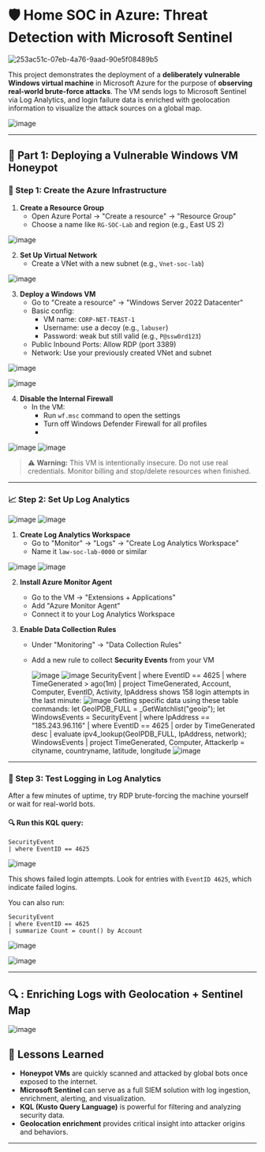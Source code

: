 # 🛡️ Home SOC in Azure: Threat Detection with Microsoft Sentinel
![253ac51c-07eb-4a76-9aad-90e5f08489b5](https://github.com/user-attachments/assets/8b5b07d8-5a38-4593-9daa-aa4cac8f1a95)

This project demonstrates the deployment of a **deliberately vulnerable Windows virtual machine** in Microsoft Azure for the purpose of **observing real-world brute-force attacks**. The VM sends logs to Microsoft Sentinel via Log Analytics, and login failure data is enriched with geolocation information to visualize the attack sources on a global map.

![image](https://github.com/user-attachments/assets/ff2c1c0e-e3ff-4635-87d0-ef0a4d7273ef)

---

## 🔐 Part 1: Deploying a Vulnerable Windows VM Honeypot

### 🧱 Step 1: Create the Azure Infrastructure

1. **Create a Resource Group**
   - Open Azure Portal → "Create a resource" → "Resource Group"
   - Choose a name like `RG-SOC-Lab` and region (e.g., East US 2)
     
![image](https://github.com/user-attachments/assets/938fd769-f2d0-415e-9a72-6e41bed1c567)

2. **Set Up Virtual Network**
   - Create a VNet with a new subnet (e.g., `Vnet-soc-lab`)

![image](https://github.com/user-attachments/assets/1526ab82-d6ad-4b5c-b678-eb1dcad68359)


3. **Deploy a Windows VM**
   - Go to "Create a resource" → "Windows Server 2022 Datacenter"
   - Basic config:
     - VM name: `CORP-NET-TEAST-1`
     - Username: use a decoy (e.g., `labuser`)
     - Password: weak but still valid (e.g., `P@ssw0rd123`)
   - Public Inbound Ports: Allow RDP (port 3389)
   - Network: Use your previously created VNet and subnet
  
 ![image](https://github.com/user-attachments/assets/cfa0a427-d2a8-409a-93fc-86065e89bd9a)

 ![image](https://github.com/user-attachments/assets/10eff5cb-4fc5-4c20-8761-89af73337c07)


4. **Disable the Internal Firewall**
   - In the VM:
     - Run `wf.msc` command to open the settings
     - Turn off Windows Defender Firewall for all profiles
     - 
![image](https://github.com/user-attachments/assets/3c980cde-af78-4651-a1fe-77d288d22ffc)
![image](https://github.com/user-attachments/assets/706b7f36-aa07-4715-83b5-a49d42d8382e)


> ⚠️ **Warning:** This VM is intentionally insecure. Do not use real credentials. Monitor billing and stop/delete resources when finished.

---

### 📈 Step 2: Set Up Log Analytics
![image](https://github.com/user-attachments/assets/3f880197-81fd-42ec-a221-16130aec36cd)
![image](https://github.com/user-attachments/assets/32c01519-2f18-4b0e-9ac8-9f19a1e30e74)


1. **Create Log Analytics Workspace**
   - Go to "Monitor" → "Logs" → "Create Log Analytics Workspace"
   - Name it `law-soc-lab-0000` or similar
     
  ![image](https://github.com/user-attachments/assets/f28d6200-819b-412d-9222-e4d23367368e)
  ![image](https://github.com/user-attachments/assets/e83a7b8c-8d16-4519-a371-7dda22f8ebb5)

     

2. **Install Azure Monitor Agent**
   - Go to the VM → "Extensions + Applications"
   - Add "Azure Monitor Agent"
   - Connect it to your Log Analytics Workspace

3. **Enable Data Collection Rules**
   - Under "Monitoring" → "Data Collection Rules"
   - Add a new rule to collect **Security Events** from your VM
  
     ![image](https://github.com/user-attachments/assets/e28f3762-bab5-4dc7-8f86-ec6a2c408a01)
     ![image](https://github.com/user-attachments/assets/02ac16f9-cdc4-4bb6-887f-3ca1898049a4)
     SecurityEvent
|   where EventID == 4625
|   where TimeGenerated > ago(1m)
|   project TimeGenerated, Account, Computer, EventID, Activity, IpAddress
shows   158 login attempts in the last minute: 
     ![image](https://github.com/user-attachments/assets/e28720f9-3fbb-405e-971d-651160900e64)
Getting specific data using these table commands:
let GeoIPDB_FULL = _GetWatchlist("geoip");
let WindowsEvents = SecurityEvent
    | where IpAddress == "185.243.96.116"
    | where EventID == 4625
    | order by TimeGenerated desc
    | evaluate ipv4_lookup(GeoIPDB_FULL, IpAddress, network);
WindowsEvents
| project TimeGenerated, Computer, AttackerIp = cityname, countryname, latitude, longitude
![image](https://github.com/user-attachments/assets/f51a8c3e-8cac-408c-ac9a-49a7fcbe432c)

---

### 🧪 Step 3: Test Logging in Log Analytics

After a few minutes of uptime, try RDP brute-forcing the machine yourself or wait for real-world bots.

#### 🔍 Run this KQL query:

```kql
SecurityEvent
| where EventID == 4625
```
![image](https://github.com/user-attachments/assets/6935df96-e8a7-42f6-925b-74e082b61438)

This shows failed login attempts. Look for entries with `EventID 4625`, which indicate failed logins.

You can also run:

```kql
SecurityEvent
| where EventID == 4625
| summarize Count = count() by Account
```
![image](https://github.com/user-attachments/assets/6be99ecb-e6be-4ec5-b3c7-2d6a9d861e1b)

![image](https://github.com/user-attachments/assets/477f4a82-d193-4fd4-bcef-81155d066b4f)

---

## 🔍 : Enriching Logs with Geolocation + Sentinel Map

![image](https://github.com/user-attachments/assets/9be4f14d-8969-4ca7-967f-99a18367c106)

## 🧠 Lessons Learned

- **Honeypot VMs** are quickly scanned and attacked by global bots once exposed to the internet.
- **Microsoft Sentinel** can serve as a full SIEM solution with log ingestion, enrichment, alerting, and visualization.
- **KQL (Kusto Query Language)** is powerful for filtering and analyzing security data.
- **Geolocation enrichment** provides critical insight into attacker origins and behaviors.

---
